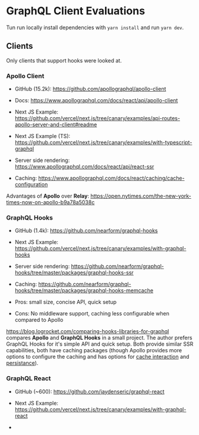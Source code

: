 # GraphQL Client Evaluations
Tun run locally install dependencies with `yarn install` and run `yarn dev`.

## Clients
Only clients that support hooks were looked at.

### Apollo Client
- GitHub (15.2k): https://github.com/apollographql/apollo-client
- Docs: https://www.apollographql.com/docs/react/api/apollo-client
- Next JS Example: https://github.com/vercel/next.js/tree/canary/examples/api-routes-apollo-server-and-client#readme
- Next JS Example (TS): https://github.com/vercel/next.js/tree/canary/examples/with-typescript-graphql


- Server side rendering: https://www.apollographql.com/docs/react/api/react-ssr
- Caching: https://www.apollographql.com/docs/react/caching/cache-configuration

Advantages of **Apollo** over **Relay**: https://open.nytimes.com/the-new-york-times-now-on-apollo-b9a78a5038c


### GraphQL Hooks
- GitHub (1.4k): https://github.com/nearform/graphql-hooks
- Next JS Example: https://github.com/vercel/next.js/tree/canary/examples/with-graphql-hooks


- Server side rendering: https://github.com/nearform/graphql-hooks/tree/master/packages/graphql-hooks-ssr
- Caching: https://github.com/nearform/graphql-hooks/tree/master/packages/graphql-hooks-memcache
- Pros: small size, concise API, quick setup
- Cons: No middleware support, caching less configurable when compared to Apollo
 

https://blog.logrocket.com/comparing-hooks-libraries-for-graphql compares **Apollo** and **GraphQL Hooks** in a small project.
The author prefers GraphQL Hooks for it's simple API and quick setup. Both provide similar SSR capabilities, both have caching 
packages (though Apollo provides more options to configure the caching and has options for [cache interaction](https://www.apollographql.com/docs/react/caching/cache-interaction/) 
and [persistance](https://www.apollographql.com/docs/react/caching/advanced-topics/#cache-persistence)).

### GraphQL React
- GitHub (~600): https://github.com/jaydenseric/graphql-react
- Next JS Example: https://github.com/vercel/next.js/tree/canary/examples/with-graphql-react


-